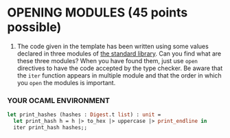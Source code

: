 # OPENING MODULES  (45 points possible)

1. The code given in the template has been written using some values declared in three modules of [the standard library](http://caml.inria.fr/pub/docs/manual-ocaml/stdlib.html). Can you find what are these three modules? When you have found them, just use `open` directives to have the code accepted by the type checker. Be aware that the `iter` function appears in multiple module and that the order in which you `open` the modules is important.

### YOUR OCAML ENVIRONMENT
```ocaml
let print_hashes (hashes : Digest.t list) : unit =
  let print_hash h = h |> to_hex |> uppercase |> print_endline in
  iter print_hash hashes;;
```
